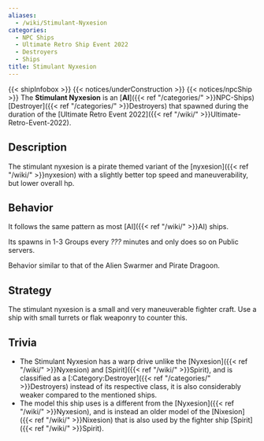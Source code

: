 ```yaml
---
aliases:
  - /wiki/Stimulant-Nyxesion
categories:
  - NPC Ships
  - Ultimate Retro Ship Event 2022
  - Destroyers
  - Ships
title: Stimulant Nyxesion
---
```


{{< shipInfobox >}} {{< notices/underConstruction >}} {{< notices/npcShip >}} The **Stimulant Nyxesion** is an [**AI**]({{< ref "/categories/" >}}NPC-Ships) [Destroyer]({{< ref "/categories/" >}}Destroyers) that spawned during the duration of the [Ultimate Retro Event 2022]({{< ref "/wiki/" >}}Ultimate-Retro-Event-2022).

## Description

The stimulant nyxesion is a pirate themed variant of the [nyxesion]({{< ref "/wiki/" >}}nyxesion) with a slightly better top speed and maneuverability, but lower overall hp.

## Behavior

It follows the same pattern as most [AI]({{< ref "/wiki/" >}}AI) ships.

Its spawns in 1-3 Groups every _???_ minutes and only does so on Public servers.

Behavior similar to that of the Alien Swarmer and Pirate Dragoon.

## Strategy

The stimulant nyxesion is a small and very maneuverable fighter craft. Use a ship with small turrets or flak weaponry to counter this.

## Trivia

- The Stimulant Nyxesion has a warp drive unlike the [Nyxesion]({{< ref "/wiki/" >}}Nyxesion) and [Spirit]({{< ref "/wiki/" >}}Spirit), and is classified as a [:Category:Destroyer]({{< ref "/categories/" >}}Destroyers) instead of its respective class, it is also considerably weaker compared to the mentioned ships.
- The model this ship uses is a different from the [Nyxesion]({{< ref "/wiki/" >}}Nyxesion), and is instead an older model of the [Nixesion]({{< ref "/wiki/" >}}Nixesion) that is also used by the fighter ship [Spirit]({{< ref "/wiki/" >}}Spirit).

